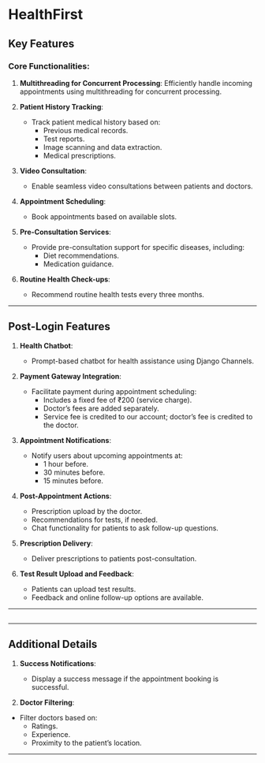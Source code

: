 # HealthFirst

## Key Features

### Core Functionalities:
1. **Multithreading for Concurrent Processing**: Efficiently handle incoming appointments using multithreading for concurrent processing.

2. **Patient History Tracking**:
   - Track patient medical history based on:
     - Previous medical records.
     - Test reports.
     - Image scanning and data extraction.
     - Medical prescriptions.

3. **Video Consultation**:
   - Enable seamless video consultations between patients and doctors.

4. **Appointment Scheduling**:
   - Book appointments based on available slots.

5. **Pre-Consultation Services**:
   - Provide pre-consultation support for specific diseases, including:
     - Diet recommendations.
     - Medication guidance.

6. **Routine Health Check-ups**:
   - Recommend routine health tests every three months.

---

## Post-Login Features

1. **Health Chatbot**:
   - Prompt-based chatbot for health assistance using Django Channels.

2. **Payment Gateway Integration**:
   - Facilitate payment during appointment scheduling:
     - Includes a fixed fee of ₹200 (service charge).
     - Doctor’s fees are added separately.
     - Service fee is credited to our account; doctor’s fee is credited to the doctor.

3. **Appointment Notifications**:
   - Notify users about upcoming appointments at:
     - 1 hour before.
     - 30 minutes before.
     - 15 minutes before.

4. **Post-Appointment Actions**:
   - Prescription upload by the doctor.
   - Recommendations for tests, if needed.
   - Chat functionality for patients to ask follow-up questions.

5. **Prescription Delivery**:
   - Deliver prescriptions to patients post-consultation.

6. **Test Result Upload and Feedback**:
   - Patients can upload test results.
   - Feedback and online follow-up options are available.

---

## 

---

## Additional Details

1. **Success Notifications**:
   - Display a success message if the appointment booking is successful.

2. **Doctor Filtering**:

- Filter doctors based on:
  - Ratings.
  - Experience.
  - Proximity to the patient’s location.

---

